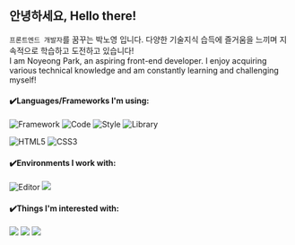 
## 안녕하세요, Hello there!
`프론트엔드 개발자`를 꿈꾸는 박노영 입니다. 
다양한 기술지식 습득에 즐거움을 느끼며 지속적으로 학습하고 도전하고 있습니다!     
I am Noyeong Park, an aspiring front-end developer. I enjoy acquiring various technical knowledge and am constantly learning and challenging myself!     

#### ✔️Languages/Frameworks I'm using:
![Framework](https://img.shields.io/badge/Framework-React-informational?style=flat&logo=react&logoColor=white&color=2E64FE)
![Code](https://img.shields.io/badge/Language-JavaScript-informational?style=flat&logo=javascript&logoColor=white&color=FE642E)
![Style](https://img.shields.io/badge/Styling-SASS-informational?style=flat&logo=sass&logoColor=white&color=FE2E9A)
![Library](https://img.shields.io/badge/Library-JQuery-informational?style=flat&logo=jquery&logoColor=white&color=088A85)

![HTML5](https://img.shields.io/badge/-HTML5-E34F26?style=flat-square&logo=html5&logoColor=white)
![CSS3](https://img.shields.io/badge/-CSS3-1572B6?style=flat-square&logo=css3)


#### ✔️Environments I work with:
![Editor](https://img.shields.io/badge/Editor-Visual_Studio_Code-informational?style=flat&logo=visual-studio-code&logoColor=white&color=2E9AFE)
![](https://img.shields.io/badge/github-informational?style=flat&logo=github&logoColor=white&color=0B173B)

####  ✔️Things I'm interested with:

![](https://img.shields.io/badge/💪️weight_training-informational?style=flat&logo=yoga&logoColor=white&color=0B173B)
![](https://img.shields.io/badge/🍟food-informational?style=flat&logo=yoga&logoColor=white&color=0B173B)
![](https://img.shields.io/badge/🍺gatherings-informational?style=flat&logo=yoga&logoColor=white&color=0B173B)
